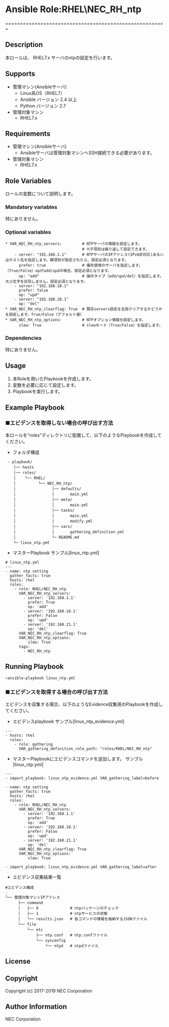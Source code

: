 # Ansible Role:RHEL\NEC\_RH\_ntp
=======================================================

## Description
本ロールは、 RHEL7.x サーバのntpの設定を行います。  

## Supports
- 管理マシン(Ansibleサーバ)
  * Linux系OS（RHEL7）
  * Ansible バージョン 2.4 以上
  * Python バージョン 2.7
- 管理対象マシン
  * RHEL7.x

## Requirements
- 管理マシン(Ansibleサーバ)
  * Ansibleサーバは管理対象マシンへSSH接続できる必要があります。
- 管理対象マシン
  * RHEL7.x

## Role Variables
ロールの変数について説明します。

### Mandatory variables

特にありません。

### Optional variables  

~~~
* VAR_NEC_RH_ntp_servers:         # NTPサーバの情報を設定します。
                                  # ※子項目は繰り返して設定できます。
    - server: "192.168.1.1"       # NTPサーバのIPアドレス(IPv6非対応)あるいはホスト名を指定します。親項目が設定されたら、設定必須となります。
      prefer: true                # 優先使用のサーバを指定します。（True/False）opがadd/updの場合、設定必須となります。
      op: "add"                   # 操作タイプ（add/upd/del）を指定します。大小文字を区別しません。設定必須となります。
    - server: "192.168.10.1"
      prefer: false
      op: "upd"
    - server: "192.168.20.1"
      op: "del"
* VAR_NEC_RH_ntp_clearflag: True  # 既存servers設定を全部クリアするかどうかを設定します。True/False（デフォルト値）
* VAR_NEC_RH_ntp_options:         # NTPオプション情報を設定します。
      slew: True                  # slewモード（True/False）を指定します。
~~~

### Dependencies  

特にありません。

## Usage  

1. 本Roleを用いたPlaybookを作成します。
2. 変数を必要に応じて設定します。
3. Playbookを実行します。

## Example Playbook

### ■エビデンスを取得しない場合の呼び出す方法

本ロールを"roles"ディレクトリに配置して、以下のようなPlaybookを作成してください。

- フォルダ構成  

~~~
 - playbook/
　  │── hosts
　  │── roles/
　  │    └── RHEL/
　  │          └── NEC_RH_ntp/
　  │                │── defaults/
　  │                │       main.yml
　  │                │── meta/
　  │                │       main.yml
　  │                │── tasks/
　  │                │       main.yml
　  │                │       modify.yml
　  │                │── vars/
　  │                │       gathering_definition.yml
　  │                └─ README.md
　  └─ linux_ntp.yml
~~~

- マスターPlaybook サンプル[linux\_ntp.yml]

~~~
# linux_ntp.yml
---
- name: ntp setting
  gather_facts: true
  hosts: rhel
  roles:  
    - role: RHEL/NEC_RH_ntp
      VAR_NEC_RH_ntp_servers:
        - server: '192.168.1.1'
          prefer: True
          op: 'add'
        - server: '192.168.10.1'
          prefer: False
          op: 'upd'
        - server: '192.168.21.1'
          op: 'del'
      VAR_NEC_RH_ntp_clearflag: True
      VAR_NEC_RH_ntp_options:
          slew: True
      tags:
        - NEC_RH_ntp
~~~

## Running Playbook

~~~sh
>ansible-playbook linux_ntp.yml
~~~

### ■エビデンスを取得する場合の呼び出す方法

エビデンスを収集する場合、以下のようなEvidence収集用のPlaybookを作成してください。  

- エビデンスplaybook サンプル[linux\_ntp\_evidence.yml]

~~~
---
- hosts: rhel
  roles:
    - role: gathering
      VAR_gathering_definition_role_path: "roles/RHEL/NEC_RH_ntp"
~~~

- マスターPlaybookにエビデンスコマンドを追加します。 サンプル[linux_ntp.yml]

~~~
---
- import_playbook: linux_ntp_evidence.yml VAR_gathering_label=before

- name: ntp setting
  gather_facts: true
  hosts: rhel
  roles:  
    - role: RHEL/NEC_RH_ntp
      VAR_NEC_RH_ntp_servers:
        - server: '192.168.1.1'
          prefer: True
          op: 'add'
        - server: '192.168.10.1'
          prefer: False
          op: 'upd'
        - server: '192.168.21.1'
          op: 'del'
      VAR_NEC_RH_ntp_clearflag: True
      VAR_NEC_RH_ntp_options:
          slew: True

- import_playbook: linux_ntp_evidence.yml VAR_gathering_label=after
~~~

- エビデンス収集結果一覧

~~~
#エビデンス構成
.
└── 管理対象マシンIPアドレス
　    ├── command
　    │   ├── 0              # ntpパッケージのチェック
　    │   ├── 1              # ntpサービスの状態
　    │   └── results.json   # 各コマンドの情報を格納するJSONファイル
　    └── file
　        └── etc
　            ├── ntp.conf   # ntp.confファイル
　            └── sysconfig
　                └── ntpd   # ntpdファイル
~~~

## License

## Copyright

Copyright (c) 2017-2019 NEC Corporation

## Author Information

NEC Corporation
